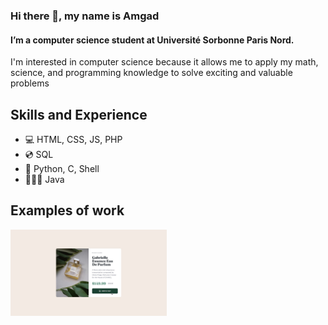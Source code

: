 ### Hi there 👋, my name is Amgad
#### I’m a computer science student at Université Sorbonne Paris Nord. 
I'm interested in computer science because it allows me to apply my math, science, and programming knowledge to solve exciting and valuable problems

## Skills and Experience
* 💻 HTML, CSS, JS, PHP
* 💿 SQL
* 🐍 Python, C, Shell
* 🧑🏻‍💻 Java

## Examples of work
<img src="https://github.com/AmgadELABASY/product-preview-card-component/blob/main/design/active-states.jpg" width=250px>
